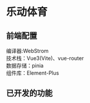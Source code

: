 # 乐动体育
## 前端配置
编译器:WebStrom  <br/>
技术栈：Vue3(Vite)、vue-router  <br/>
数据存储：pinia  <br/>
组件库：Element-Plus  <br/>

## 已开发的功能
